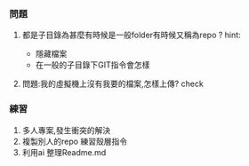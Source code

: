 
### 問題
1. 都是子目錄為甚麼有時候是一般folder有時候又稱為repo ?
    hint: 
    - 隱藏檔案 
    - 在一般的子目錄下GIT指令會怎樣

1. 問題:我的虛擬機上沒有我要的檔案,怎樣上傳? check

### 練習
1. 多人專案,發生衝突的解決
1. 複製別人的repo 練習殼層指令
1. 利用ai 整理Readme.md